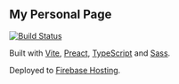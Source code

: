 ## My Personal Page

[![Build Status](https://travis-ci.com/roxkisrover/personal-page.svg?branch=master)](https://travis-ci.com/roxkisrover/personal-page)

Built with [Vite](https://vitejs.dev), [Preact](https://preactjs.com), [TypeScript](https://www.typescriptlang.org/) and [Sass](https://sass-lang.com).

Deployed to [Firebase Hosting](https://firebase.google.com/products/hosting).
